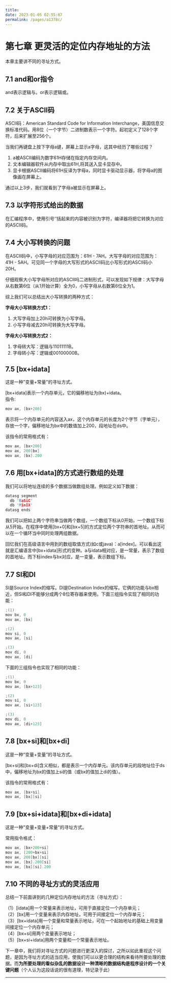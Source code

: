 ```yaml
---
title: 
date: 2023-01-05 02:55:07
permalink: /pages/a1378c/
---
```

# **第七章 更灵活的定位内存地址的方法**
本章主要讲不同的寻址方式。

## **7.1 and和or指令**

and表示逻辑与。or表示逻辑或。

## **7.2 关于ASCII码**

ASCII码：American Standard Code for Information Interchange，美国信息交换标准代码。用8位（一个字节）二进制数表示一个字符。起初定义了128个字符，后来扩展至256个。

当我们再键盘上按下字母a键，屏幕上显示a字母，这其中经历了哪些过程？

1. a被ASCII编码为数字61H存储在指定内存空间内。
2. 文本编辑器软件从内存中取出61H,将其送入显卡显存中。
3. 显卡根据ASCII编码将61H反译为字母a，同时显卡驱动显示器，将字母a的图像画在屏幕上。

通过以上3步，我们就看到了字母a被显示在屏幕上。

## **7.3 以字符形式给出的数据**

在汇编程序中，使用引号‘’括起来的内容被识别为字符，编译器将把它转换为对应的ASCII码。

## **7.4 大小写转换的问题**

在ASCII码中，小写字母的对应范围为：61H - 7AH。大写字母的对应范围为：41H - 5AH。可见同一个字母的大写形式的ASCII码比小写形式的ASCII码小20H。

仔细观察大小写字母所对应的ASCII吗二进制形式，可以发现如下规律：大写字母从右数第6位（从1开始计算）全为0，小写字母从右数第6位全为1。

综上我们可以总结出大小写转换的两种方式：

**字母大小写转换方式1：**

1. 大写字母加上20h可转换为小写字母。
2. 小写字母减去20h可转换为大写字母。

**字母大小写转换方式2：**

1. 字母转大写：逻辑与11011111B。
2. 字母转小写：逻辑或00100000B。

## **7.5 [bx+idata]**

这是一种"变量+常量"的寻址方式。

[bx+idata]表示一个内存单元，它的偏移地址为(bx)+idata。  
指令:

```c
mov ax, [bx+200]
```

表示将一个内存单元的内容送入ax，这个内存单元的长度为2个字节（字单元），存放一个字，偏移地址为bx中的数值加上200，段地址在ds中。

该指令的常用格式有：

```c
mov ax, [bx+200]
mov ax, 200[bx]
mov ax, [bx].200
```

## **7.6 用[bx+idata]的方式进行数组的处理**

我们可以将地址连续的多个数据当做数组处理。例如定义如下数据：

```c
datasg segment
  db 'BaSiC'
  db 'MinIX'
datasg ends
```

我们可以把如上两个字符串当做两个数组，一个数组下标从0开始，一个数组下标从5开始。在程序中使用[bx+0]和[bx+5]的方式定位两个字符串的首地址。从而可以在一个循环当中同时处理两组数据。

回忆我们在高级语言中用到的数组取值方式(如c或java)：a[index]。可以看出这就是汇编语言中[bx+idata]形式的变种。a与idata相对应，是一常量，表示了数组的首地址。而下标index与bx对应，是一变量，表示数组下标。

## **7.7 SI和DI**

SI是Source Index的缩写。DI是Destination Index的缩写。它俩的功能与bx相近，但SI和DI不能够分成两个8位寄存器来使用。下面三组指令实现了相同的功能：

```c
;(1)
mov bx, 0
mov ax, [bx]

;(2)
mov si, 0
mov ax, [si]

;(3)
mov di, 0
mov ax, [di]
```

下面的三组指令也实现了相同的功能：

```c
;(1)
mov bx, 0
mov ax, [bx+123]

;(2)
mov si, 0
mov ax, [si+123]

;(3)
mov di, 0
mov ax, [di+123]
```

## **7.8 [bx+si]和[bx+di]**

这是一种“变量+变量”的寻址方式。

[bx+si]和[bx+di]含义相似，都是表示一个内存单元。该内存单元的段地址位于ds中，偏移地址为bx的值加上si的值（或bx的值加上di的值）。

该指令的常用格式有：

```c
mov ax, [bx+si]
mov ax, [bx][si]
```

## **7.9 [bx+si+idata]和[bx+di+idata]**

这是一种"变量+变量+常量"的寻址方式。

常用指令格式：

```c
mov ax, [bx+200+si]
mov ax, [200+bx+si]
mov ax, 200[bx][si]
mov ax, [bx].200[si]
mov ax, [bx][si].200
```

## **7.10 不同的寻址方式的灵活应用**

总结一下前面讲到的几种定位内存地址的方法（寻址方式）：

（1）[idata]用一个常量来表示地址，可用于直接定位一个内存单元；  
（2）[bx]用一个变量来表示内存地址，可用于间接定位一个内存单元；  
（3）[bx+idata]用一个变量和常量表示地址，可在一个起始地址的基础上用变量间接定位一个内存单元；  
（4）[bx+si]用两个变量表示地址；  
（5）[bx+si+idata]用两个变量和一个常量表示地址。


下一章中，我们将对寻址方式的问题进行更深入的探讨，之所以如此重视这个问题，是因为寻址方式的适当应用，使我们可以以更合理的结构来看待所要处理的数据。而**为所要处理的看似杂乱的数据设计一种清晰的数据结构是程序设计的一个关键问题**（个人认为这段话说的很有道理，特记录于此）

---

